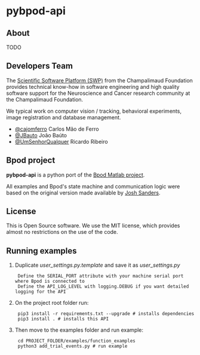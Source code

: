 # pybpod-api

## About
TODO

## Developers Team

The [Scientific Software Platform (SWP)](http://research.fchampalimaud.org/en/research/platforms/staff/Scientific%20Software/) from the Champalimaud Foundation provides technical know-how in software engineering and high quality software support for the Neuroscience and Cancer research community at the Champalimaud Foundation.

We typical work on computer vision / tracking, behavioral experiments, image registration and database management.

* [@cajomferro](https://github.com/cajomferro/) Carlos Mão de Ferro
* [@JBauto](https://github.com/JBauto) João Baúto
* [@UmSenhorQualquer](https://github.com/UmSenhorQualquer/) Ricardo Ribeiro

## Bpod project
**pybpod-api** is a python port of the [Bpod Matlab project](https://github.com/sanworks/Bpod). 

All examples and Bpod's state machine and communication logic were based on the original version made available by [Josh Sanders](https://github.com/sanworks).

## License
This is Open Source software. We use the MIT license, which provides almost no restrictions on the use of the code.

## Running examples

1. Duplicate *user_settings.py.template* and save it as *user_settings.py*

        Define the SERIAL_PORT attribute with your machine serial port where Bpod is connected to
        Define the API_LOG_LEVEL with logging.DEBUG if you want detailed logging for the API

2. On the project root folder run:
    
        pip3 install -r requirements.txt --upgrade # installs dependencies
        pip3 install . # installs this API
    
3. Then move to the examples folder and run example:
 
        cd PROJECT_FOLDER/examples/function_examples
        python3 add_trial_events.py # run example
